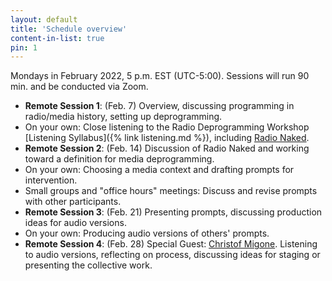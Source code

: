 ```yaml
---
layout: default
title: 'Schedule overview'
content-in-list: true
pin: 1
---
```


Mondays in February 2022, 5 p.m. EST (UTC-5:00). Sessions will run 90 min. and be conducted via Zoom.

- **Remote Session 1**: (Feb. 7) Overview, discussing programming in radio/media history, setting up deprogramming.
- On your own: Close listening to the Radio Deprogramming Workshop [Listening Syllabus]({% link listening.md %}), including [Radio Naked](https://christofmigone.com/radionaked).
- **Remote Session 2**: (Feb. 14) Discussion of Radio Naked and working toward a definition for media deprogramming.
- On your own: Choosing a media context and drafting prompts for intervention.
- Small groups and "office hours" meetings: Discuss and revise prompts with other participants.
- **Remote Session 3**: (Feb. 21) Presenting prompts, discussing production ideas for audio versions.
- On your own: Producing audio versions of others' prompts.
- **Remote Session 4**: (Feb. 28) Special Guest: [Christof Migone](https://wavefarm.org/ta/archive/artists/86dzd6). Listening to audio versions, reflecting on process, discussing ideas for staging or presenting the collective work.
